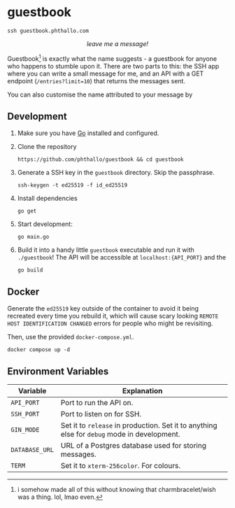 # guestbook

```
ssh guestbook.phthallo.com
```

<p align = "center"><i>leave me a message!</i></p>


Guestbook[^1] is exactly what the name suggests - a guestbook for anyone who happens to stumble upon it. There are two parts to this: the SSH app where you can write a small message for me, and an API with a GET endpoint (`/entries?limit=10`) that returns the messages sent.

You can also customise the name attributed to your message by 

## Development

1. Make sure you have [Go](https://go.dev/dl/) installed and configured.

2. Clone the repository
    ```
    https://github.com/phthallo/guestbook && cd guestbook
    ```

3. Generate a SSH key in the `guestbook` directory. Skip the passphrase.
    ```
    ssh-keygen -t ed25519 -f id_ed25519
    ```

3. Install dependencies
    ```
    go get
    ```

4. Start development: 
    ```
    go main.go 
    ```

5. Build it into a handy little `guestbook` executable and run it with `./guestbook`! The API will be accessible at `localhost:{API_PORT}` and the 
    ```
    go build 
    ```

## Docker

Generate the `ed25519` key outside of the container to avoid it being recreated every time you rebuild it, which will cause scary looking `REMOTE HOST IDENTIFICATION CHANGED` errors for people who might be revisiting.

Then, use the provided `docker-compose.yml`.

```
docker compose up -d
```


## Environment Variables
| Variable | Explanation |
| -------- | ----------- |
| `API_PORT` | Port to run the API on. |
| `SSH_PORT` | Port to listen on for SSH. |
| `GIN_MODE` | Set it to `release` in production. Set it to anything else for `debug` mode in development.
| `DATABASE_URL` | URL of a Postgres database used for storing messages. |
| `TERM` | Set it to `xterm-256color`. For colours. |

[^1]: i somehow made all of this without knowing that charmbracelet/wish was a thing. lol, lmao even. 